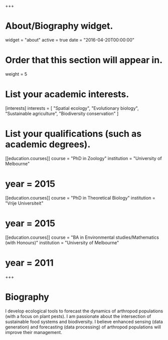 +++
# About/Biography widget.
widget = "about"
active = true
date = "2016-04-20T00:00:00"

# Order that this section will appear in.
weight = 5

# List your academic interests.
[interests]
  interests = [
    "Spatial ecology",
    "Evolutionary biology",
    "Sustainable agriculture",
    "Biodiversity conservation"
  ]

# List your qualifications (such as academic degrees).
[[education.courses]]
  course = "PhD in Zoology"
  institution = "University of Melbourne"
  # year = 2015

[[education.courses]]
  course = "PhD in Theoretical Biology"
  institution = "Vrije Universiteit"
  # year = 2015

[[education.courses]]
  course = "BA in Environmental studies/Mathematics (with Honours)"
  institution = "University of Melbourne"
  # year = 2011

 
+++

# Biography

I develop ecological tools to forecast the dynamics of arthropod populations (with a focus on plant pests). I am passionate about the intersection of sustainable food systems and biodiversity. I believe enhanced sensing (data generation) and forecasting (data processing) of arthropod populations will improve their management. 

